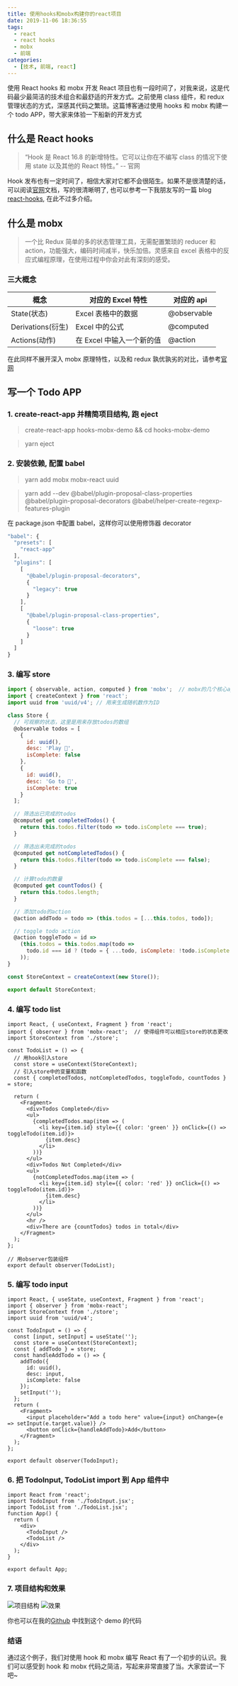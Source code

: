 ```yaml
---
title: 使用hooks和mobx构建你的react项目
date: 2019-11-06 18:36:55
tags:
  - react
  - react hooks
  - mobx
  - 前端
categories:
  - [技术, 前端, react]
---
```


使用 React hooks 和 mobx 开发 React 项目也有一段时间了，对我来说，这是代码最少最简洁的技术组合和最舒适的开发方式。之前使用 class 组件，和 redux 管理状态的方式，深感其代码之繁琐。这篇博客通过使用 hooks 和 mobx 构建一个 todo APP，带大家来体验一下船新的开发方式

## 什么是 React hooks

> “Hook 是 React 16.8 的新增特性。它可以让你在不编写 class 的情况下使用 state 以及其他的 React 特性。” -- 官网

Hook 发布也有一定时间了，相信大家对它都不会很陌生。如果不是很清楚的话，可以阅读[官网](https://zh-hans.reactjs.org/docs/hooks-intro.html)文档，写的很清晰明了, 也可以参考一下我朋友写的一篇 blog [react-hooks](https://songqiuxiao.github.io/2019/10/25/react-hooks/#more), 在此不过多介绍。

## 什么是 mobx

> 一个比 Redux 简单的多的状态管理工具，无需配置繁琐的 reducer 和 action，功能强大，编码时间减半，快乐加倍。灵感来自 excel 表格中的反应式编程原理，在使用过程中你会对此有深刻的感受。

### 三大概念

| 概念              | 对应的 Excel 特性         | 对应的 api  |
| ----------------- | ------------------------- | ----------- |
| State(状态)       | Excel 表格中的数据        | @observable |
| Derivations(衍生) | Excel 中的公式            | @computed   |
| Actions(动作)     | 在 Excel 中输入一个新的值 | @action     |

在此同样不展开深入 mobx 原理特性，以及和 redux 孰优孰劣的对比，请参考[官网](https://cn.mobx.js.org/)

## 写一个 Todo APP

### 1. create-react-app 并精简项目结构, 跑 eject

> create-react-app hooks-mobx-demo && cd hooks-mobx-demo

> yarn eject

### 2. 安装依赖, 配置 babel

> yarn add mobx mobx-react uuid

> yarn add --dev @babel/plugin-proposal-class-properties @babel/plugin-proposal-decorators @babel/helper-create-regexp-features-plugin

在 package.json 中配置 babel，这样你可以使用修饰器 decorator

```js
"babel": {
  "presets": [
    "react-app"
  ],
  "plugins": [
    [
      "@babel/plugin-proposal-decorators",
      {
        "legacy": true
      }
    ],
    [
      "@babel/plugin-proposal-class-properties",
      {
        "loose": true
      }
    ]
  ]
}
```

### 3. 编写 store

```js
import { observable, action, computed } from 'mobx';  // mobx的几个核心api
import { createContext } from 'react'; 
import uuid from 'uuid/v4'; // 用来生成随机数作为ID

class Store {
  // 可观察的状态，这里是用来存放todos的数组
  @observable todos = [
    {
      id: uuid(),
      desc: 'Play 🏀',
      isComplete: false
    },
    {
      id: uuid(),
      desc: 'Go to 🏥',
      isComplete: true
    }
  ];

  // 筛选出已完成的todos
  @computed get completedTodos() {
    return this.todos.filter(todo => todo.isComplete === true);
  }

  // 筛选出未完成的todos
  @computed get notCompletedTodos() {
    return this.todos.filter(todo => todo.isComplete === false);
  }

  // 计算todo的数量
  @computed get countTodos() {
    return this.todos.length;
  }

  // 添加todo的action
  @action addTodo = todo => (this.todos = [...this.todos, todo]);

  // toggle todo action
  @action toggleTodo = id =>
    (this.todos = this.todos.map(todo =>
      todo.id === id ? (todo = { ...todo, isComplete: !todo.isComplete }) : todo
    ));
}

const StoreContext = createContext(new Store());

export default StoreContext;
```

### 4. 编写 todo list

```JS
import React, { useContext, Fragment } from 'react';
import { observer } from 'mobx-react';  // 使得组件可以相应store的状态更改
import StoreContext from './store';

const TodoList = () => {
  // 用hook引入store
  const store = useContext(StoreContext);
  // 引入store中的变量和函数
  const { completedTodos, notCompletedTodos, toggleTodo, countTodos } = store;

  return (
    <Fragment>
      <div>Todos Completed</div>
      <ul>
        {completedTodos.map(item => (
          <li key={item.id} style={{ color: 'green' }} onClick={() => toggleTodo(item.id)}>
            {item.desc}
          </li>
        ))}
      </ul>
      <div>Todos Not Completed</div>
      <ul>
        {notCompletedTodos.map(item => (
          <li key={item.id} style={{ color: 'red' }} onClick={() => toggleTodo(item.id)}>
            {item.desc}
          </li>
        ))}
      </ul>
      <hr />
      <div>There are {countTodos} todos in total</div>
    </Fragment>
  );
};

// 用observer包装组件
export default observer(TodoList);
```

### 5. 编写 todo input

```JS
import React, { useState, useContext, Fragment } from 'react';
import { observer } from 'mobx-react';
import StoreContext from './store';
import uuid from 'uuid/v4';

const TodoInput = () => {
  const [input, setInput] = useState('');
  const store = useContext(StoreContext);
  const { addTodo } = store;
  const handleAddTodo = () => {
    addTodo({
      id: uuid(),
      desc: input,
      isComplete: false
    });
    setInput('');
  };
  return (
    <Fragment>
      <input placeholder="Add a todo here" value={input} onChange={e => setInput(e.target.value)} />
      <button onClick={handleAddTodo}>Add</button>
    </Fragment>
  );
};

export default observer(TodoInput);
```

### 6. 把 TodoInput, TodoList import 到 App 组件中

```JS
import React from 'react';
import TodoInput from './TodoInput.jsx';
import TodoList from './TodoList.jsx';
function App() {
  return (
    <div>
      <TodoInput />
      <TodoList />
    </div>
  );
}

export default App;
```

### 7. 项目结构和效果

![项目结构](/img/hooks-mobx-demo.png)
![效果](/img/todo-app.png)

你也可以在我的[Github](https://github.com/stekovinbranturry/react-todo-app/tree/master/react-hooks-with-mobx) 中找到这个 demo 的代码

### 结语

通过这个例子，我们对使用 hook 和 mobx 编写 React 有了一个初步的认识。我们可以感受到 hook 和 mobx 代码之简洁，写起来非常直接了当。大家尝试一下吧~
